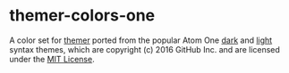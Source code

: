 # themer-colors-one

A color set for [themer](https://github.com/mjswensen/themer) ported from the popular Atom One [dark](https://github.com/atom/one-dark-syntax) and [light](https://github.com/atom/one-light-syntax) syntax themes, which are copyright (c) 2016 GitHub Inc. and are licensed under the [MIT License](https://github.com/atom/one-dark-syntax/blob/master/LICENSE.md).

